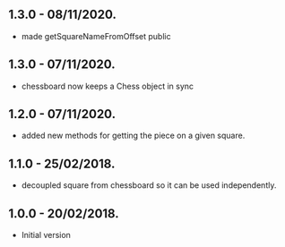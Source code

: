 ## 1.3.0  - 08/11/2020.

- made getSquareNameFromOffset public

## 1.3.0  - 07/11/2020.

- chessboard now keeps a Chess object in sync


## 1.2.0  - 07/11/2020.

- added new methods for getting the piece on a given square.


## 1.1.0  - 25/02/2018.

- decoupled square from chessboard so it can be used independently.


## 1.0.0  - 20/02/2018.

- Initial version